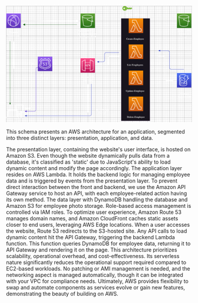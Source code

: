 ![tta](tta.png)

This schema presents an AWS architecture for an application, segmented into three distinct layers: presentation, application, and data.

The presentation layer, containing the website's user interface, is hosted on Amazon S3. Even though the website dynamically pulls data from a database, it's classified as 'static' due to JavaScript's ability to load dynamic content and modify the page accordingly.
The application layer resides on AWS Lambda. It holds the backend logic for managing employee data and is triggered by events from the presentation layer. To prevent direct interaction between the front and backend, we use the Amazon API Gateway service to host an API, with each employee-related action having its own method.
The data layer with DynamoDB handling the database and Amazon S3 for employee photo storage. Role-based access management is controlled via IAM roles.
To optimize user experience, Amazon Route 53 manages domain names, and Amazon CloudFront caches static assets closer to end users, leveraging AWS Edge locations.
When a user accesses the website, Route 53 redirects to the S3-hosted site. Any API calls to load dynamic content hit the API Gateway, triggering the backend Lambda function. This function queries DynamoDB for employee data, returning it to API Gateway and rendering it on the page.
This architecture prioritizes scalability, operational overhead, and cost-effectiveness. Its serverless nature significantly reduces the operational support required compared to EC2-based workloads. No patching or AMI management is needed, and the networking aspect is managed automatically, though it can be integrated with your VPC for compliance needs.
Ultimately, AWS provides flexibility to swap and automate components as services evolve or gain new features, demonstrating the beauty of building on AWS.
